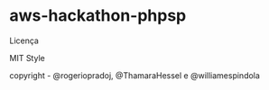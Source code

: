 aws-hackathon-phpsp
===================

Licença

MIT Style

copyright - @rogeriopradoj, @ThamaraHessel e @williamespindola

